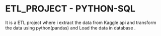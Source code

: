 # ETL_PROJECT - PYTHON-SQL 

It is a ETL project where i extract the data from Kaggle api and transform the data using python(pandas) and Load the data in database .
